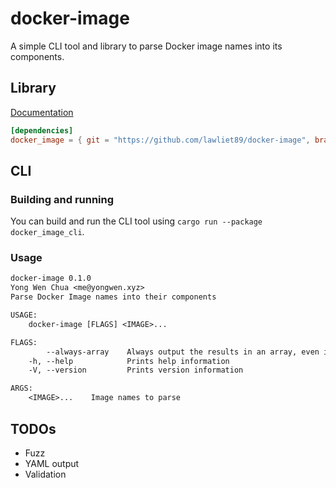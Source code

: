 # docker-image

A simple CLI tool and library to parse Docker image names into its components.

## Library

[Documentation](https://lawliet89.github.io/docker-image/)

```toml
[dependencies]
docker_image = { git = "https://github.com/lawliet89/docker-image", branch = "master" }
```

## CLI

### Building and running

You can build and run the CLI tool using `cargo run --package docker_image_cli`.

### Usage

```txt
docker-image 0.1.0
Yong Wen Chua <me@yongwen.xyz>
Parse Docker Image names into their components

USAGE:
    docker-image [FLAGS] <IMAGE>...

FLAGS:
        --always-array    Always output the results in an array, even if there is only one image name specified
    -h, --help            Prints help information
    -V, --version         Prints version information

ARGS:
    <IMAGE>...    Image names to parse
```

## TODOs

- Fuzz
- YAML output
- Validation
